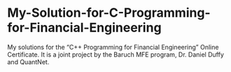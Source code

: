 # My-Solution-for-C-Programming-for-Financial-Engineering
My solutions for the “C++ Programming for Financial Engineering” Online Certificate. It is a joint project by the Baruch MFE program, Dr. Daniel Duffy and QuantNet.
